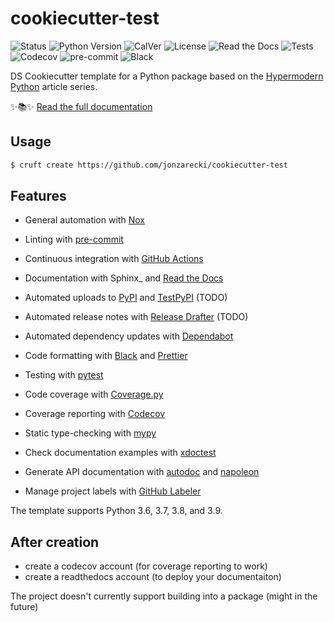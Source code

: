 # cookiecutter-test

![Status](https://badgen.net/badge/status/alpha/d8624d)
![Python Version](https://img.shields.io/pypi/pyversions/cookiecutter-hypermodern-python-instance)
![CalVer](https://img.shields.io/badge/calver-YYYY.MM.DD-22bfda.svg)
![License](https://img.shields.io/github/license/cjolowicz/cookiecutter-hypermodern-python)
![Read the Docs](https://img.shields.io/readthedocs/jonzarecki-cookiecutter-test/latest.svg?label=Read%20the%20Docs)
![Tests](https://github.com/jonzarecki/cookiecutter-test/workflows/Tests/badge.svg)
![Codecov](https://codecov.io/gh/jonzarecki/cookiecutter-test-instance/branch/main/graph/badge.svg)
![pre-commit](https://img.shields.io/badge/pre--commit-enabled-brightgreen?logo=pre-commit&logoColor=white)
![Black](https://img.shields.io/badge/code%20style-black-000000.svg)

DS Cookiecutter template for a Python package based on the
[Hypermodern Python](https://medium.com/@cjolowicz/hypermodern-python-d44485d9d769) article series.

✨📚✨ [Read the full documentation](https://jonzarecki-cookiecutter-test.readthedocs.io/)

## Usage

```bash
$ cruft create https://github.com/jonzarecki/cookiecutter-test
```

## Features

- General automation with [Nox](https://nox.thea.codes/)

- Linting with [pre-commit](https://pre-commit.com/)
- Continuous integration with [GitHub Actions](https://github.com/features/actions)
- Documentation with Sphinx\_ and [Read the Docs](https://readthedocs.org/)
- Automated uploads to [PyPI](https://pypi.org/) and [TestPyPI](https://test.pypi.org/) (TODO)
- Automated release notes with [Release Drafter](https://github.com/release-drafter/release-drafter) (TODO)
- Automated dependency updates with [Dependabot](https://dependabot.com/)
- Code formatting with [Black](https://github.com/psf/black) and [Prettier](https://prettier.io/)
- Testing with [pytest](https://docs.pytest.org/en/latest/)
- Code coverage with [Coverage.py](https://coverage.readthedocs.io/)
- Coverage reporting with [Codecov](https://codecov.io/)
- Static type-checking with [mypy](http://mypy-lang.org/)
- Check documentation examples with [xdoctest](https://github.com/Erotemic/xdoctest)
- Generate API documentation with [autodoc](https://www.sphinx-doc.org/en/master/usage/extensions/autodoc.html) and
  [napoleon](https://www.sphinx-doc.org/en/master/usage/extensions/napoleon.html)
- Manage project labels with [GitHub Labeler](https://github.com/marketplace/actions/github-labeler)

The template supports Python 3.6, 3.7, 3.8, and 3.9.

## After creation

- create a codecov account (for coverage reporting to work)
- create a readthedocs account (to deploy your documentaiton)

The project doesn't currently support building into a package (might in the future)
